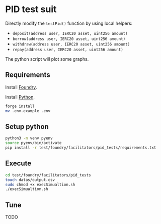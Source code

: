 # PID test suit

Directly modify the `testPid()` function by using local helpers:
- `deposit(address user, IERC20 asset, uint256 amount)`
- `borrow(address user, IERC20 asset, uint256 amount)`
- `withdraw(address user, IERC20 asset, uint256 amount)`
- `repay(address user, IERC20 asset, uint256 amount)`

The python script will plot some graphs.

## Requirements

Install [Foundry](https://github.com/foundry-rs/foundry).

Install [Python](https://www.python.org/downloads/).

```sh
forge install
mv .env.example .env
```

## Setup python

```sh
python3 -m venv pyenv
source pyenv/bin/activate
pip install -r test/foundry/facilitators/pid_tests/requirements.txt
```

## Execute

```sh
cd test/foundry/facilitators/pid_tests
touch datas/output.csv
sudo chmod +x execSimualtion.sh
./execSimualtion.sh
```

## Tune
TODO